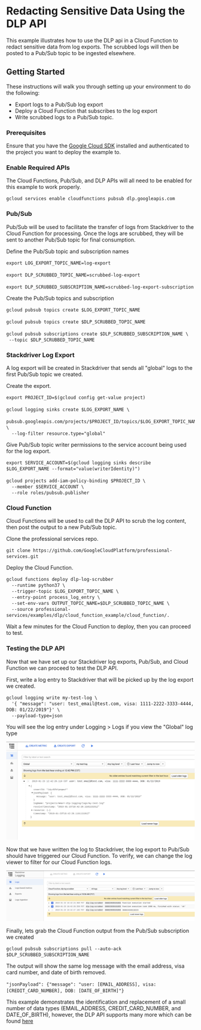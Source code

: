 # Redacting Sensitive Data Using the DLP API
  
This example illustrates how to use the DLP api in a Cloud Function to redact
sensitive data from log exports. The scrubbed logs will then be posted to a
Pub/Sub topic to be ingested elsewhere.

## Getting Started

These instructions will walk you through setting up your environment to do the
following:

* Export logs to a Pub/Sub log export
* Deploy a Cloud Function that subscribes to the log export
* Write scrubbed logs to a Pub/Sub topic.

### Prerequisites

Ensure that you have the [Google Cloud SDK](https://cloud.google.com/sdk/install) installed and authenticated to the project you want
to deploy the example to.

### Enable Required APIs

The Cloud Functions, Pub/Sub, and DLP APIs will all need to be enabled for this
example to work properly.

```
gcloud services enable cloudfunctions pubsub dlp.googleapis.com
```

### Pub/Sub

Pub/Sub will be used to facilitate the transfer of logs from Stackdriver to the
Cloud Function for processing.  Once the logs are scrubbed, they will be sent to
another Pub/Sub topic for final consumption.

Define the Pub/Sub topic and subscription names
```
export LOG_EXPORT_TOPIC_NAME=log-export

export DLP_SCRUBBED_TOPIC_NAME=scrubbed-log-export

export DLP_SCRUBBED_SUBSCRIPTION_NAME=scrubbed-log-export-subscription
```

Create the Pub/Sub topics and subscription
```
gcloud pubsub topics create $LOG_EXPORT_TOPIC_NAME

gcloud pubsub topics create $DLP_SCRUBBED_TOPIC_NAME

gcloud pubsub subscriptions create $DLP_SCRUBBED_SUBSCRIPTION_NAME \
 --topic $DLP_SCRUBBED_TOPIC_NAME
```

### Stackdriver Log Export

A log export will be created in Stackdriver that sends all "global" logs to the
first Pub/Sub topic we created.

Create the export.
```
export PROJECT_ID=$(gcloud config get-value project)

gcloud logging sinks create $LOG_EXPORT_NAME \
  pubsub.googleapis.com/projects/$PROJECT_ID/topics/$LOG_EXPORT_TOPIC_NAME \
  --log-filter resource.type="global"
```

Give Pub/Sub topic writer permissions to the service account being used for the
log export.
```
export SERVICE_ACCOUNT=$(gcloud logging sinks describe $LOG_EXPORT_NAME --format="value(writerIdentity)")

gcloud projects add-iam-policy-binding $PROJECT_ID \
  --member $SERVICE_ACCOUNT \
  --role roles/pubsub.publisher
```

### Cloud Function

Cloud Functions will be used to call the DLP API to scrub the log content, then post the output to a new Pub/Sub topic.

Clone the professional services repo.
```
git clone https://github.com/GoogleCloudPlatform/professional-services.git
```

Deploy the Cloud Function.
```
gcloud functions deploy dlp-log-scrubber 
  --runtime python37 \
  --trigger-topic $LOG_EXPORT_TOPIC_NAME \
  --entry-point process_log_entry \
  --set-env-vars OUTPUT_TOPIC_NAME=$DLP_SCRUBBED_TOPIC_NAME \
  --source professional-services/examples/dlp/cloud_function_example/cloud_function/.
```

Wait a few minutes for the Cloud Function to deploy, then you can proceed to test.

### Testing the DLP API

Now that we have set up our Stackdriver log exports, Pub/Sub, and Cloud Function we can proceed to test the DLP API.

First, write a log entry to Stackdriver that will be picked up by the log export we created.
```
gcloud logging write my-test-log \
  '{ "message": "user: test_email@test.com, visa: 1111-2222-3333-4444, DOB: 01/22/2019"}' \
  --payload-type=json
```

You will see the log entry under Logging > Logs if you view the "Global" log type

![Stackdriver Log Screenshot](img/stackdriver_log_img.png)

Now that we have written the log to Stackdriver, the log export to Pub/Sub should have triggered our Cloud Function. To verify, we can change the log viewer to filter for our Cloud Function logs.

![Stackdriver Cloud Function Screenshot](img/stackdriver_cloud_function_log.png)

Finally, lets grab the Cloud Function output from the Pub/Sub subscription we created
```
gcloud pubsub subscriptions pull --auto-ack $DLP_SCRUBBED_SUBSCRIPTION_NAME
```

The output will show the same log message with the email address, visa card number, and date of birth removed.

``"jsonPayload": {"message": "user: [EMAIL_ADDRESS], visa: [CREDIT_CARD_NUMBER], DOB: [DATE_OF_BIRTH]"}``

This example demonstrates the identification and replacement of a small number of data types (EMAIL_ADDRESS, CREDIT_CARD_NUMBER, and DATE_OF_BIRTH), however, the DLP API supports many more which can be found [here](https://cloud.google.com/dlp/docs/infotypes-reference)